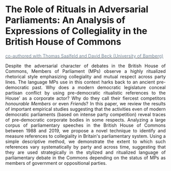 # The Role of Rituals in Adversarial Parliaments: An Analysis of Expressions of Collegiality in the British House of Commons


<div style="text-align: justify">

[<span style="color:#778899"> co-authored with Thomas Saalfeld and David Beck (University of Bamberg)</span>](https://projectlacan.wordpress.com)


Despite the adversarial character of debates in the British House of Commons, Members of Parliament (MPs) observe a highly ritualized rhetorical style emphasizing collegiality and mutual respect across party lines. The language MPs use in this context harks back to an ancient pre-democratic past. Why does a modern democratic legislature conceal partisan conflict by using pre-democratic ritualistic references to the House' as a corporate actor? Why do they call their fiercest competitors *honourable Members* or even *Friends*? In this paper, we review the results of important empirical studies suggesting that the activities even of modern democratic parliaments (based on intense party competition) reveal traces of pre-democratic corporate bodies in some respects. Analyzing a large corpus of parliamentary speeches in the British House of Commons between 1988 and 2019, we propose a novel technique to identify and measure references to collegiality in Britain's parliamentary system. Using a simple descriptive method, we demonstrate the extent to which such references vary systematically by party and across time, suggesting that they are used strategically in the stylized and ritualized language of parliamentary debate in the Commons depending on the status of MPs as members of government or oppositional parties.



</div>

